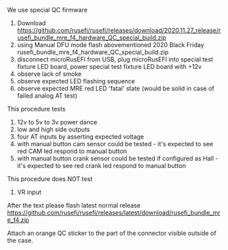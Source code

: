 We use special QC firmware
1) Download https://github.com/rusefi/rusefi/releases/download/2020.11.27_release/rusefi_bundle_mre_f4_hardware_QC_special_build.zip
1) using Manual DFU mode flash abovementioned 2020 Black Friday rusefi_bundle_mre_f4_hardware_QC_special_build.zip
1) disconnect microRusEFI from USB, plug microRusEFI into special test fixture LED board, power special test fixture LED board with +12v
1) observe lack of smoke
1) observe expected LED flashing sequence
1) observe expected MRE red LED 'fatal' state (would be solid in case of failed analog AT test)

This procedure tests
1) 12v to 5v to 3v power dance
1) low and high side outputs
1) four AT inputs by asserting expected voltage
1) with manual button cam sensor could be tested - it's expected to see red CAM led respond to manual button
1) with manual button crank sensor could be tested if configured as Hall - it's expected to see red crank led respond to manual button


This procedure does NOT test
1) VR input



After the text please flash latest normal release https://github.com/rusefi/rusefi/releases/latest/download/rusefi_bundle_mre_f4.zip

Attach an orange QC sticker to the part of the connector visible outside of the case.
